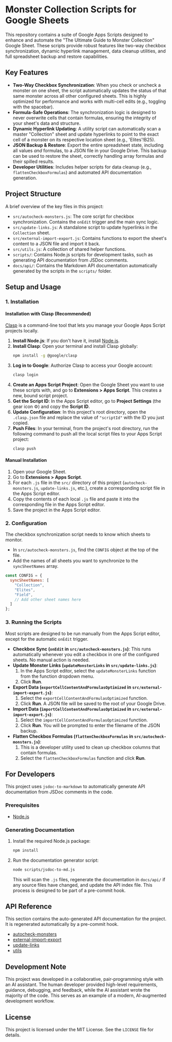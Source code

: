 # Monster Collection Scripts for Google Sheets

This repository contains a suite of Google Apps Scripts designed to enhance and automate the "The Ultimate Guide to Monster Collection" Google Sheet. These scripts provide robust features like two-way checkbox synchronization, dynamic hyperlink management, data cleanup utilities, and full spreadsheet backup and restore capabilities.

## Key Features

-   **Two-Way Checkbox Synchronization**: When you check or uncheck a monster on one sheet, the script automatically updates the status of that same monster across all other configured sheets. This is highly optimized for performance and works with multi-cell edits (e.g., toggling with the spacebar).
-   **Formula-Safe Operations**: The synchronization logic is designed to never overwrite cells that contain formulas, ensuring the integrity of your sheet's data and structure.
-   **Dynamic Hyperlink Updating**: A utility script can automatically scan a master "Collection" sheet and update hyperlinks to point to the exact cell of a monster on its respective location sheet (e.g., 'Elites'!B25).
-   **JSON Backup & Restore**: Export the entire spreadsheet state, including all values *and* formulas, to a JSON file in your Google Drive. This backup can be used to restore the sheet, correctly handling array formulas and their spilled results.
-   **Developer Utilities**: Includes helper scripts for data cleanup (e.g., `flattenCheckboxFormulas`) and automated API documentation generation.

## Project Structure

A brief overview of the key files in this project:

-   `src/autocheck-monsters.js`: The core script for checkbox synchronization. Contains the `onEdit` trigger and the main sync logic.
-   `src/update-links.js`: A standalone script to update hyperlinks in the `Collection` sheet.
-   `src/external-import-export.js`: Contains functions to export the sheet's content to a JSON file and import it back.
-   `src/utils.js`: A collection of shared helper functions.
-   `scripts/`: Contains Node.js scripts for development tasks, such as generating API documentation from JSDoc comments.
-   `docs/api/`: Contains the Markdown API documentation automatically generated by the scripts in the `scripts/` folder.

## Setup and Usage

### 1. Installation

#### Installation with Clasp (Recommended)
[Clasp](https://github.com/google/clasp) is a command-line tool that lets you manage your Google Apps Script projects locally.

1.  **Install Node.js**: If you don't have it, install [Node.js](https://nodejs.org/).
2.  **Install Clasp**: Open your terminal and install Clasp globally:
    ```sh
    npm install -g @google/clasp
    ```
3.  **Log in to Google**: Authorize Clasp to access your Google account:
    ```sh
    clasp login
    ```
4.  **Create an Apps Script Project**: Open the Google Sheet you want to use these scripts with, and go to **Extensions > Apps Script**. This creates a new, bound script project.
5.  **Get the Script ID**: In the Apps Script editor, go to **Project Settings** (the gear icon ⚙️) and copy the **Script ID**.
6.  **Update Configuration**: In this project's root directory, open the `.clasp.json` file and replace the value of `"scriptId"` with the ID you just copied.
7.  **Push Files**: In your terminal, from the project's root directory, run the following command to push all the local script files to your Apps Script project:
    ```sh
    clasp push
    ```

#### Manual Installation
1.  Open your Google Sheet.
2.  Go to **Extensions > Apps Script**.
3.  For each `.js` file in the `src/` directory of this project (`autocheck-monsters.js`, `update-links.js`, etc.), create a corresponding script file in the Apps Script editor.
4.  Copy the contents of each local `.js` file and paste it into the corresponding file in the Apps Script editor.
5.  Save the project in the Apps Script editor.

### 2. Configuration

The checkbox synchronization script needs to know which sheets to monitor.

-   In `src/autocheck-monsters.js`, find the `CONFIG` object at the top of the file.
-   Add the names of all sheets you want to synchronize to the `syncSheetNames` array.

```javascript
const CONFIG = {
  syncSheetNames: [
    "Collection",
    "Elites",
    "Field",
    // Add other sheet names here
  ]
};
```

### 3. Running the Scripts

Most scripts are designed to be run manually from the Apps Script editor, except for the automatic `onEdit` trigger.

-   **Checkbox Sync (`onEdit` in `src/autocheck-monsters.js`)**: This runs automatically whenever you edit a checkbox in one of the configured sheets. No manual action is needed.
-   **Update Monster Links (`updateMonsterLinks` in `src/update-links.js`)**:
    1.  In the Apps Script editor, select the `updateMonsterLinks` function from the function dropdown menu.
    2.  Click **Run**.
-   **Export Data (`exportCellContentAndFormulasOptimized` in `src/external-import-export.js`)**:
    1.  Select the `exportCellContentAndFormulasOptimized` function.
    2.  Click **Run**. A JSON file will be saved to the root of your Google Drive.
-   **Import Data (`importCellContentAndFormulasOptimized` in `src/external-import-export.js`)**:
    1.  Select the `importCellContentAndFormulasOptimized` function.
    2.  Click **Run**. You will be prompted to enter the filename of the JSON backup.
-   **Flatten Checkbox Formulas (`flattenCheckboxFormulas` in `src/autocheck-monsters.js`)**:
    1.  This is a developer utility used to clean up checkbox columns that contain formulas.
    2.  Select the `flattenCheckboxFormulas` function and click **Run**.

## For Developers

This project uses `jsdoc-to-markdown` to automatically generate API documentation from JSDoc comments in the code.

### Prerequisites

-   [Node.js](https://nodejs.org/)

### Generating Documentation

1.  Install the required Node.js package:
    ```sh
    npm install
    ```
2.  Run the documentation generator script:
    ```sh
    node scripts/jsdoc-to-md.js
    ```
    This will scan the `.js` files, regenerate the documentation in `docs/api/` if any source files have changed, and update the API index file. This process is designed to be part of a pre-commit hook.

## API Reference

This section contains the auto-generated API documentation for the project. It is regenerated automatically by a pre-commit hook.

-   [autocheck-monsters](docs/api/autocheck-monsters.md)
-   [external-import-export](docs/api/external-import-export.md)
-   [update-links](docs/api/update-links.md)
-   [utils](docs/api/utils.md)

## Development Note

This project was developed in a collaborative, pair-programming style with an AI assistant. The human developer provided high-level requirements, guidance, debugging, and feedback, while the AI assistant wrote the majority of the code. This serves as an example of a modern, AI-augmented development workflow.

## License

This project is licensed under the MIT License. See the `LICENSE` file for details.
